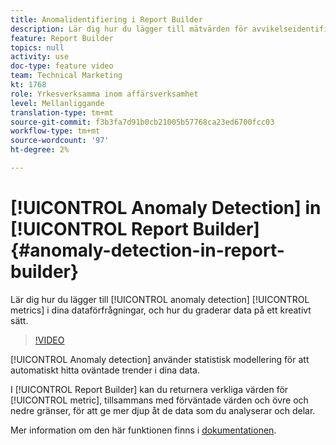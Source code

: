 ```yaml
---
title: Anomalidentifiering i Report Builder
description: Lär dig hur du lägger till mätvärden för avvikelseidentifiering i dataförfrågningar, och hur du graderar data på ett kreativt sätt.
feature: Report Builder
topics: null
activity: use
doc-type: feature video
team: Technical Marketing
kt: 1768
role: Yrkesverksamma inom affärsverksamhet
level: Mellanliggande
translation-type: tm+mt
source-git-commit: f3b3fa7d91b0cb21005b57768ca23ed6700fcc03
workflow-type: tm+mt
source-wordcount: '97'
ht-degree: 2%

---
```



# [!UICONTROL Anomaly Detection] in  [!UICONTROL Report Builder] {#anomaly-detection-in-report-builder}

Lär dig hur du lägger till [!UICONTROL anomaly detection] [!UICONTROL metrics] i dina dataförfrågningar, och hur du graderar data på ett kreativt sätt.

>[!VIDEO](https://video.tv.adobe.com/v/23543/?quality=12)

[!UICONTROL Anomaly detection] använder statistisk modellering för att automatiskt hitta oväntade trender i dina data.

I [!UICONTROL Report Builder] kan du returnera verkliga värden för [!UICONTROL metric], tillsammans med förväntade värden och övre och nedre gränser, för att ge mer djup åt de data som du analyserar och delar.

Mer information om den här funktionen finns i [dokumentationen](https://marketing.adobe.com/resources/help/en_US/arb/anomaly_detection.html).
